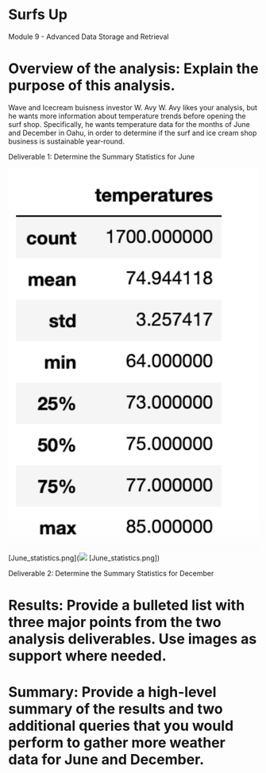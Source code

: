 # Surfs Up
Module 9 - Advanced Data Storage and Retrieval

# Overview of the analysis: Explain the purpose of this analysis.
Wave and Icecream buisness  investor W. Avy
W. Avy likes your analysis, but he wants more information about temperature trends before opening the surf shop. Specifically, he wants temperature data for the months of June and December in Oahu, in order to determine if the surf and ice cream shop business is sustainable year-round.

Deliverable 1: Determine the Summary Statistics for June

<img src="June_statistics.png" width="600"> [June_statistics.png](<img src="surfs_up/June_statistics.png" width="600"> [June_statistics.png])

Deliverable 2: Determine the Summary Statistics for December


# Results: Provide a bulleted list with three major points from the two analysis deliverables. Use images as support where needed.
# Summary: Provide a high-level summary of the results and two additional queries that you would perform to gather more weather data for June and December.
